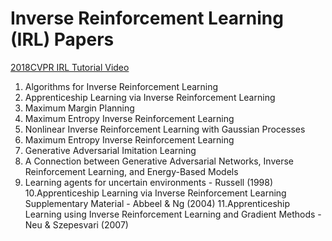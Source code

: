 # Inverse Reinforcement Learning (IRL) Papers
[2018CVPR IRL Tutorial Video](https://www.youtube.com/watch?v=JbNeLiNnvII)
1. Algorithms for Inverse Reinforcement Learning
2. Apprenticeship Learning via Inverse Reinforcement Learning
3. Maximum Margin Planning
4. Maximum Entropy Inverse Reinforcement Learning
5. Nonlinear Inverse Reinforcement Learning with Gaussian Processes
6. Maximum Entropy Inverse Reinforcement Learning
7. Generative Adversarial Imitation Learning
8. A Connection between Generative Adversarial Networks, Inverse Reinforcement Learning, and Energy-Based Models
9. Learning agents for uncertain environments - Russell (1998)
10.Apprenticeship Learning via Inverse Reinforcement Learning Supplementary Material - Abbeel & Ng (2004)
11.Apprenticeship Learning using Inverse Reinforcement Learning and Gradient Methods - Neu & Szepesvari (2007)
